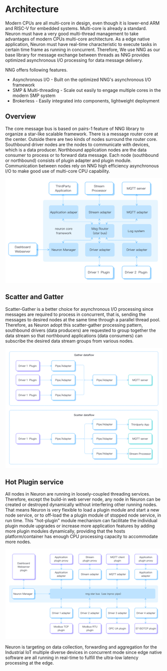 # Architecture

Modern CPUs are all multi-core in design, even though it is lower-end ARM and RISC-V for embedded systems. Multi-core is already a standard. Neuron must have a very good multi-thread management to take advantages of modern CPUs multi-core architecture. As a edge native application, Neuron must have real-time characteristic to execute tasks in certain time frame as running in concurrent. Therefore, We use NNG as our base library for message exchange between threads as NNG provides optimized asynchronous I/O processing for data message delivery.

NNG offers following features.
* Asynchronous I/O - Built on the optimized NNG's asynchronous I/O framework 
* SMP & Multi-threading - Scale out easily to engage multiple cores in the modern SMP system
* Brokerless - Easily integrated into components, lightweight deployment 

## Overview
The core message bus is based on pairs-1 feature of NNG library to organize a star-like scalable framework. There is a message router core at the center. Outside there are two kinds of nodes surround the router core. Southbound driver nodes are the nodes to communicate with devices, which is a data producer. Northbound application nodes are the data consumer to process or to forward data message. Each node (southbound or northbound) consists of plugin adapter and plugin module. Communication between nodes rely on NNG high efficiency asynchronous I/O to make good use of multi-core CPU capability. 

![arch-overview](./assets/arch-overview.png)

## Scatter and Gatter
Scatter-Gather is a better choice for asynchronous I/O processing since messages are required to process in concurrent, that is, sending the messages to desired nodes at the same time through a parallel thread pool. Therefore, as Neuron adopt this scatter-gather processing pattern, southbound drivers (data producers) are requested to group together the data stream so that northbound applications (data consumers) can subscribe the desired data stream groups from various nodes.

![arch-bus-topo](./assets/arch-dataflow.png)

## Hot Plugin service
All nodes in Neuron are running in loosely-coupled threading services. Therefore, except the build-in web server node, any node in Neuron can be created or destroyed dynamically without interfering other running nodes. That means Neuron is very flexible to load a plugin module and start a new node service, or to off-load the a plugin module of stopped node service, in run time. This "hot-plugin" module mechanism can facilitate the individual plugin module upgrades or increase more application features by adding more plugin modules dynamically, providing that the hosts platform/container has enough CPU processing capacity to accommodate more nodes.

![arch-dataflow](./assets/arch-bus-topo.png)

Neuron is targeting on data collection, forwarding and aggregation for the Industrial IoT multiple diverse devices in concurrent mode since edge native software are all running in real-time to fulfill the ultra-low latency processing at the edge.

